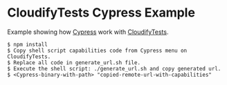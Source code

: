 # CloudifyTests Cypress Example

Example showing how [Cypress](https://cypress.io/) work with [CloudifyTests](https://www.cloudifytests.io/).
```
$ npm install
$ Copy shell script capabilities code from Cypress menu on CloudifyTests.
$ Replace all code in generate_url.sh file.
$ Execute the shell script: ./generate_url.sh and copy generated url.
$ <Cypress-binary-with-path> "copied-remote-url-with-capabilities"
```
